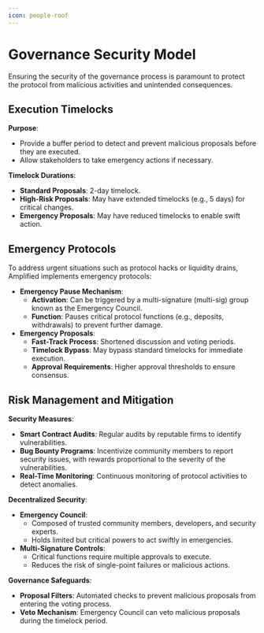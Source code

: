 ```yaml
---
icon: people-roof
---
```


# Governance Security Model

Ensuring the security of the governance process is paramount to protect the protocol from malicious activities and unintended consequences.

## Execution Timelocks

**Purpose**:

* Provide a buffer period to detect and prevent malicious proposals before they are executed.
* Allow stakeholders to take emergency actions if necessary.

**Timelock Durations**:

* **Standard Proposals**: 2-day timelock.
* **High-Risk Proposals**: May have extended timelocks (e.g., 5 days) for critical changes.
* **Emergency Proposals**: May have reduced timelocks to enable swift action.

## Emergency Protocols

To address urgent situations such as protocol hacks or liquidity drains, Amplified implements emergency protocols:

* **Emergency Pause Mechanism**:
  * **Activation**: Can be triggered by a multi-signature (multi-sig) group known as the Emergency Council.
  * **Function**: Pauses critical protocol functions (e.g., deposits, withdrawals) to prevent further damage.
* **Emergency Proposals**:
  * **Fast-Track Process**: Shortened discussion and voting periods.
  * **Timelock Bypass**: May bypass standard timelocks for immediate execution.
  * **Approval Requirements**: Higher approval thresholds to ensure consensus.

## Risk Management and Mitigation

**Security Measures**:

* **Smart Contract Audits**: Regular audits by reputable firms to identify vulnerabilities.
* **Bug Bounty Programs**: Incentivize community members to report security issues, with rewards proportional to the severity of the vulnerabilities.
* **Real-Time Monitoring**: Continuous monitoring of protocol activities to detect anomalies.

**Decentralized Security**:

* **Emergency Council**:
  * Composed of trusted community members, developers, and security experts.
  * Holds limited but critical powers to act swiftly in emergencies.
* **Multi-Signature Controls**:
  * Critical functions require multiple approvals to execute.
  * Reduces the risk of single-point failures or malicious actions.

**Governance Safeguards**:

* **Proposal Filters**: Automated checks to prevent malicious proposals from entering the voting process.
* **Veto Mechanism**: Emergency Council can veto malicious proposals during the timelock period.
